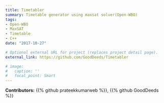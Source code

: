 ```yaml
---
title: Timetabler
summary: Timetable generator using maxsat solver(Open-WBO)
tags:
- Open-WBO
- MaxSAT
- Timetable
- C++
date: "2017-10-27"

# Optional external URL for project (replaces project detail page).
external_link: https://github.com/GoodDeeds/Timetabler

# image:
#   caption: ''
#   focal_point: Smart
---
```


**Contributors:**
{{% github prateekkumarweb %}},
{{% github GoodDeeds %}}
